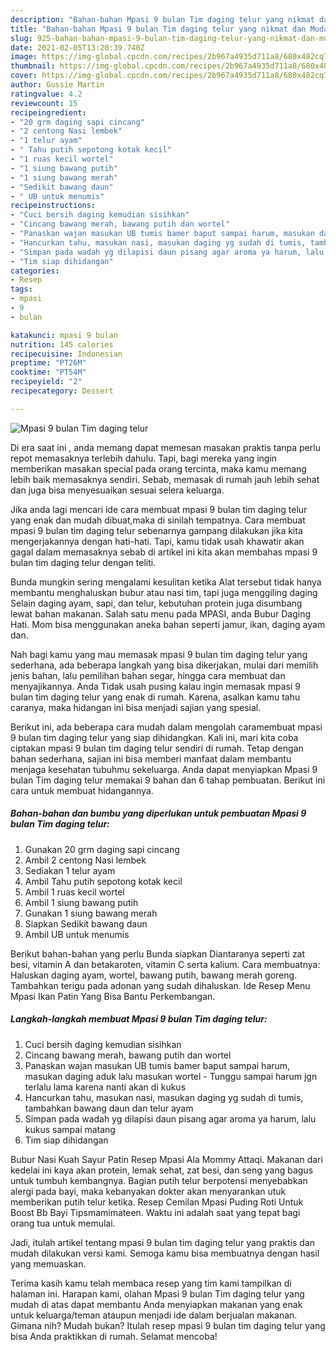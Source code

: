 ```yaml
---
description: "Bahan-bahan Mpasi 9 bulan Tim daging telur yang nikmat dan Mudah Dibuat"
title: "Bahan-bahan Mpasi 9 bulan Tim daging telur yang nikmat dan Mudah Dibuat"
slug: 925-bahan-bahan-mpasi-9-bulan-tim-daging-telur-yang-nikmat-dan-mudah-dibuat
date: 2021-02-05T13:20:39.740Z
image: https://img-global.cpcdn.com/recipes/2b967a4935d711a8/680x482cq70/mpasi-9-bulan-tim-daging-telur-foto-resep-utama.jpg
thumbnail: https://img-global.cpcdn.com/recipes/2b967a4935d711a8/680x482cq70/mpasi-9-bulan-tim-daging-telur-foto-resep-utama.jpg
cover: https://img-global.cpcdn.com/recipes/2b967a4935d711a8/680x482cq70/mpasi-9-bulan-tim-daging-telur-foto-resep-utama.jpg
author: Gussie Martin
ratingvalue: 4.2
reviewcount: 15
recipeingredient:
- "20 grm daging sapi cincang"
- "2 centong Nasi lembek"
- "1 telur ayam"
- " Tahu putih sepotong kotak kecil"
- "1 ruas kecil wortel"
- "1 siung bawang putih"
- "1 siung bawang merah"
- "Sedikit bawang daun"
- " UB untuk menumis"
recipeinstructions:
- "Cuci bersih daging kemudian sisihkan"
- "Cincang bawang merah, bawang putih dan wortel"
- "Panaskan wajan masukan UB tumis bamer baput sampai harum, masukan daging aduk lalu masukan wortel Tunggu sampai harum jgn terlalu lama karena nanti akan di kukus"
- "Hancurkan tahu, masukan nasi, masukan daging yg sudah di tumis, tambahkan bawang daun dan telur ayam"
- "Simpan pada wadah yg dilapisi daun pisang agar aroma ya harum, lalu kukus sampai matang"
- "Tim siap dihidangan"
categories:
- Resep
tags:
- mpasi
- 9
- bulan

katakunci: mpasi 9 bulan 
nutrition: 145 calories
recipecuisine: Indonesian
preptime: "PT26M"
cooktime: "PT54M"
recipeyield: "2"
recipecategory: Dessert

---
```



![Mpasi 9 bulan Tim daging telur](https://img-global.cpcdn.com/recipes/2b967a4935d711a8/680x482cq70/mpasi-9-bulan-tim-daging-telur-foto-resep-utama.jpg)

Di era  saat ini , anda memang dapat memesan masakan praktis tanpa perlu repot memasaknya terlebih dahulu. Tapi, bagi mereka yang ingin memberikan masakan special pada orang tercinta, maka kamu memang lebih baik memasaknya sendiri. Sebab, memasak di rumah jauh lebih sehat dan juga bisa menyesuaikan sesuai selera keluarga.

Jika anda lagi mencari ide cara membuat mpasi 9 bulan tim daging telur yang enak dan mudah dibuat,maka di sinilah tempatnya. Cara membuat mpasi 9 bulan tim daging telur  sebenarnya gampang dilakukan jika kita mengerjakannya dengan hati-hati. Tapi, kamu tidak usah khawatir akan gagal dalam memasaknya 
sebab di artikel ini kita akan membahas mpasi 9 bulan tim daging telur dengan teliti.  

Bunda mungkin sering mengalami kesulitan ketika Alat tersebut tidak hanya membantu menghaluskan bubur atau nasi tim, tapi juga menggiling daging Selain daging ayam, sapi, dan telur, kebutuhan protein juga disumbang lewat bahan makanan. Salah satu menu pada MPASI, anda Bubur Daging Hati. Mom bisa menggunakan aneka bahan seperti jamur, ikan, daging ayam dan.

Nah bagi kamu yang mau memasak mpasi 9 bulan tim daging telur yang sederhana, ada beberapa langkah yang bisa dikerjakan, mulai dari memilih jenis bahan, lalu pemilihan bahan segar, hingga cara membuat dan menyajikannya. Anda Tidak usah pusing kalau ingin memasak mpasi 9 bulan tim daging telur yang enak di rumah. Karena, asalkan kamu  tahu caranya, maka hidangan ini bisa menjadi sajian yang spesial.

Berikut ini, ada beberapa cara mudah dalam mengolah caramembuat mpasi 9 bulan tim daging telur yang siap dihidangkan. Kali ini, mari kita coba ciptakan mpasi 9 bulan tim daging telur sendiri di rumah. Tetap dengan bahan sederhana, sajian ini bisa memberi manfaat dalam membantu menjaga kesehatan tubuhmu sekeluarga. Anda dapat menyiapkan Mpasi 9 bulan Tim daging telur memakai 9 bahan dan 6 tahap pembuatan. Berikut ini cara untuk membuat hidangannya.

<!--inarticleads1-->

##### Bahan-bahan dan bumbu yang diperlukan untuk pembuatan Mpasi 9 bulan Tim daging telur:

1. Gunakan 20 grm daging sapi cincang
1. Ambil 2 centong Nasi lembek
1. Sediakan 1 telur ayam
1. Ambil  Tahu putih sepotong kotak kecil
1. Ambil 1 ruas kecil wortel
1. Ambil 1 siung bawang putih
1. Gunakan 1 siung bawang merah
1. Siapkan Sedikit bawang daun
1. Ambil  UB untuk menumis


Berikut bahan-bahan yang perlu Bunda siapkan Diantaranya seperti zat besi, vitamin A dan betakaroten, vitamin C serta kalium. Cara membuatnya: Haluskan daging ayam, wortel, bawang putih, bawang merah goreng. Tambahkan terigu pada adonan yang sudah dihaluskan. Ide Resep Menu Mpasi Ikan Patin Yang Bisa Bantu Perkembangan. 

<!--inarticleads2-->

##### Langkah-langkah membuat Mpasi 9 bulan Tim daging telur:

1. Cuci bersih daging kemudian sisihkan
1. Cincang bawang merah, bawang putih dan wortel
1. Panaskan wajan masukan UB tumis bamer baput sampai harum, masukan daging aduk lalu masukan wortel - Tunggu sampai harum jgn terlalu lama karena nanti akan di kukus
1. Hancurkan tahu, masukan nasi, masukan daging yg sudah di tumis, tambahkan bawang daun dan telur ayam
1. Simpan pada wadah yg dilapisi daun pisang agar aroma ya harum, lalu kukus sampai matang
1. Tim siap dihidangan


Bubur Nasi Kuah Sayur Patin Resep Mpasi Ala Mommy Attaqi. Makanan dari kedelai ini kaya akan protein, lemak sehat, zat besi, dan seng yang bagus untuk tumbuh kembangnya. Bagian putih telur berpotensi menyebabkan alergi pada bayi, maka kebanyakan dokter akan menyarankan utuk memberikan putih telur ketika. Resep Cemilan Mpasi Puding Roti Untuk Boost Bb Bayi Tipsmamimateen. Waktu ini adalah saat yang tepat bagi orang tua untuk memulai. 

Jadi, itulah artikel tentang  mpasi 9 bulan tim daging telur  yang praktis dan mudah dilakukan versi kami. Semoga kamu bisa membuatnya dengan hasil yang memuaskan. 

Terima kasih kamu telah membaca resep yang tim kami tampilkan di halaman ini. Harapan kami, olahan  Mpasi 9 bulan Tim daging telur yang mudah di atas dapat membantu Anda menyiapkan makanan yang enak untuk keluarga/teman ataupun menjadi ide dalam berjualan makanan. Gimana nih? Mudah bukan? Itulah resep mpasi 9 bulan tim daging telur yang bisa Anda praktikkan di rumah. Selamat mencoba!

